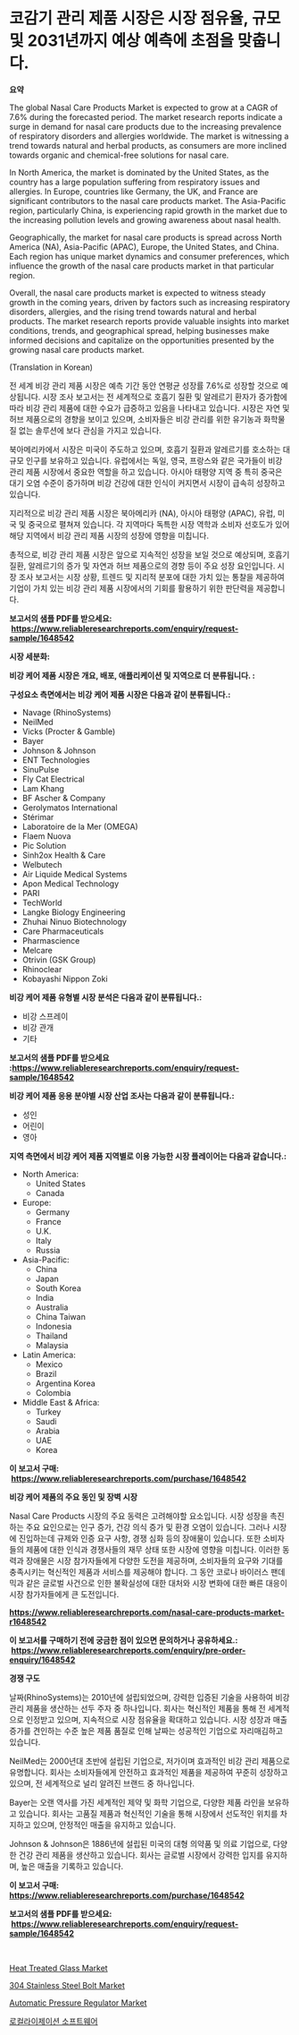 <p><h1>코감기 관리 제품 시장은 시장 점유율, 규모 및 2031년까지 예상 예측에 초점을 맞춥니다.</h1></p><p><strong>요약</strong></p>
<p><p>The global Nasal Care Products Market is expected to grow at a CAGR of 7.6% during the forecasted period. The market research reports indicate a surge in demand for nasal care products due to the increasing prevalence of respiratory disorders and allergies worldwide. The market is witnessing a trend towards natural and herbal products, as consumers are more inclined towards organic and chemical-free solutions for nasal care.</p><p>In North America, the market is dominated by the United States, as the country has a large population suffering from respiratory issues and allergies. In Europe, countries like Germany, the UK, and France are significant contributors to the nasal care products market. The Asia-Pacific region, particularly China, is experiencing rapid growth in the market due to the increasing pollution levels and growing awareness about nasal health.</p><p>Geographically, the market for nasal care products is spread across North America (NA), Asia-Pacific (APAC), Europe, the United States, and China. Each region has unique market dynamics and consumer preferences, which influence the growth of the nasal care products market in that particular region.</p><p>Overall, the nasal care products market is expected to witness steady growth in the coming years, driven by factors such as increasing respiratory disorders, allergies, and the rising trend towards natural and herbal products. The market research reports provide valuable insights into market conditions, trends, and geographical spread, helping businesses make informed decisions and capitalize on the opportunities presented by the growing nasal care products market.</p><p>(Translation in Korean)</p><p>전 세계 비강 관리 제품 시장은 예측 기간 동안 연평균 성장률 7.6%로 성장할 것으로 예상됩니다. 시장 조사 보고서는 전 세계적으로 호흡기 질환 및 알레르기 환자가 증가함에 따라 비강 관리 제품에 대한 수요가 급증하고 있음을 나타내고 있습니다. 시장은 자연 및 허브 제품으로의 경향을 보이고 있으며, 소비자들은 비강 관리를 위한 유기농과 화학물질 없는 솔루션에 보다 관심을 가지고 있습니다.</p><p>북아메리카에서 시장은 미국이 주도하고 있으며, 호흡기 질환과 알레르기를 호소하는 대규모 인구를 보유하고 있습니다. 유럽에서는 독일, 영국, 프랑스와 같은 국가들이 비강 관리 제품 시장에서 중요한 역할을 하고 있습니다. 아시아 태평양 지역 중 특히 중국은 대기 오염 수준이 증가하며 비강 건강에 대한 인식이 커지면서 시장이 급속히 성장하고 있습니다.</p><p>지리적으로 비강 관리 제품 시장은 북아메리카 (NA), 아시아 태평양 (APAC), 유럽, 미국 및 중국으로 펼쳐져 있습니다. 각 지역마다 독특한 시장 역학과 소비자 선호도가 있어 해당 지역에서 비강 관리 제품 시장의 성장에 영향을 미칩니다.</p><p>총적으로, 비강 관리 제품 시장은 앞으로 지속적인 성장을 보일 것으로 예상되며, 호흡기 질환, 알레르기의 증가 및 자연과 허브 제품으로의 경향 등이 주요 성장 요인입니다. 시장 조사 보고서는 시장 상황, 트렌드 및 지리적 분포에 대한 가치 있는 통찰을 제공하여 기업이 가치 있는 비강 관리 제품 시장에서의 기회를 활용하기 위한 판단력을 제공합니다.</p></p>
<p><strong>보고서의 샘플 PDF를 받으세요: &nbsp;<a href="https://www.reliableresearchreports.com/enquiry/request-sample/1648542">https://www.reliableresearchreports.com/enquiry/request-sample/1648542</a></strong></p>
<p><strong>시장 세분화:</strong></p>
<p><strong> 비강 케어 제품 시장은 개요, 배포, 애플리케이션 및 지역으로 더 분류됩니다. :</strong></p>
<p><strong>구성요소 측면에서는 비강 케어 제품 시장은 다음과 같이 분류됩니다.:</strong></p>
<p><ul><li>Navage (RhinoSystems)</li><li>NeilMed</li><li>Vicks (Procter & Gamble)</li><li>Bayer</li><li>Johnson & Johnson</li><li>ENT Technologies</li><li>SinuPulse</li><li>Fly Cat Electrical</li><li>Lam Khang</li><li>BF Ascher & Company</li><li>Gerolymatos International</li><li>Stérimar</li><li>Laboratoire de la Mer (OMEGA)</li><li>Flaem Nuova</li><li>Pic Solution</li><li>Sinh2ox Health & Care</li><li>Welbutech</li><li>Air Liquide Medical Systems</li><li>Apon Medical Technology</li><li>PARI</li><li>TechWorld</li><li>Langke Biology Engineering</li><li>Zhuhai Ninuo Biotechnology</li><li>Care Pharmaceuticals</li><li>Pharmascience</li><li>Melcare</li><li>Otrivin (GSK Group)</li><li>Rhinoclear</li><li>Kobayashi
    Nippon Zoki</li></ul></p>
<p><strong> 비강 케어 제품 유형별 시장 분석은 다음과 같이 분류됩니다.:</strong></p>
<p><ul><li>비강 스프레이</li><li>비강 관개</li><li>기타</li></ul></p>
<p><strong>보고서의 샘플 PDF를 받으세요 :<a href="https://www.reliableresearchreports.com/enquiry/request-sample/1648542">https://www.reliableresearchreports.com/enquiry/request-sample/1648542</a></strong></p>
<p><strong> 비강 케어 제품 응용 분야별 시장 산업 조사는 다음과 같이 분류됩니다.:</strong></p>
<p><ul><li>성인</li><li>어린이</li><li>영아</li></ul></p>
<p><strong>지역 측면에서 비강 케어 제품 지역별로 이용 가능한 시장 플레이어는 다음과 같습니다.:</strong></p>
<p><ul>
    <li>
        North America:
        <ul>
            <li>United States</li>
            <li>Canada</li>
        </ul>
    </li>
    <li>
        Europe:
        <ul>
            <li>Germany</li>
            <li>France</li>
            <li>U.K.</li>
            <li>Italy</li>
            <li>Russia</li>
        </ul>
    </li>
    <li>
        Asia-Pacific:
        <ul>
            <li>China</li>
            <li>Japan</li>
            <li>South Korea</li>
            <li>India</li>
            <li>Australia</li>
            <li>China Taiwan</li>
            <li>Indonesia</li>
            <li>Thailand</li>
            <li>Malaysia</li>
        </ul>
    </li>
    <li>
        Latin America:
        <ul>
            <li>Mexico</li>
            <li>Brazil</li>
            <li>Argentina Korea</li>
            <li>Colombia</li>
        </ul>
    </li>
    <li>
        Middle East & Africa:
        <ul>
            <li>Turkey</li>
            <li>Saudi</li>
            <li>Arabia</li>
            <li>UAE</li>
            <li>Korea</li>
        </ul>
    </li>
    </ul></p>
<p><strong>이 보고서 구매: &nbsp;<a href="https://www.reliableresearchreports.com/purchase/1648542">https://www.reliableresearchreports.com/purchase/1648542</a></strong></p>
<p><strong>비강 케어 제품의 주요 동인 및 장벽 시장</strong></p>
<p><p>Nasal Care Products 시장의 주요 동력은 고려해야할 요소입니다. 시장 성장을 촉진하는 주요 요인으로는 인구 증가, 건강 의식 증가 및 환경 오염이 있습니다. 그러나 시장에 진입하는데 규제와 인증 요구 사항, 경쟁 심화 등의 장애물이 있습니다. 또한 소비자들의 제품에 대한 인식과 경쟁사들의 재무 상태 또한 시장에 영향을 미칩니다. 이러한 동력과 장애물은 시장 참가자들에게 다양한 도전을 제공하며, 소비자들의 요구와 기대를 충족시키는 혁신적인 제품과 서비스를 제공해야 합니다. 그 동안 코로나 바이러스 팬데믹과 같은 글로벌 사건으로 인한 불확실성에 대한 대처와 시장 변화에 대한 빠른 대응이 시장 참가자들에게 큰 도전입니다.</p></p>
<p><strong><a href="https://www.reliableresearchreports.com/nasal-care-products-market-r1648542">https://www.reliableresearchreports.com/nasal-care-products-market-r1648542</a></strong></p>
<p><strong>이 보고서를 구매하기 전에 궁금한 점이 있으면 문의하거나 공유하세요.: &nbsp;<a href="https://www.reliableresearchreports.com/enquiry/pre-order-enquiry/1648542">https://www.reliableresearchreports.com/enquiry/pre-order-enquiry/1648542</a></strong></p>
<p><strong>경쟁 구도</strong></p>
<p><p>날짜(RhinoSystems)는 2010년에 설립되었으며, 강력한 입증된 기술을 사용하여 비강 관리 제품을 생산하는 선두 주자 중 하나입니다. 회사는 혁신적인 제품을 통해 전 세계적으로 인정받고 있으며, 지속적으로 시장 점유율을 확대하고 있습니다. 시장 성장과 매출 증가를 견인하는 수준 높은 제품 품질로 인해 날짜는 성공적인 기업으로 자리매김하고 있습니다.</p><p>NeilMed는 2000년대 초반에 설립된 기업으로, 저가이며 효과적인 비강 관리 제품으로 유명합니다. 회사는 소비자들에게 안전하고 효과적인 제품을 제공하여 꾸준히 성장하고 있으며, 전 세계적으로 널리 알려진 브랜드 중 하나입니다.</p><p>Bayer는 오랜 역사를 가진 세계적인 제약 및 화학 기업으로, 다양한 제품 라인을 보유하고 있습니다. 회사는 고품질 제품과 혁신적인 기술을 통해 시장에서 선도적인 위치를 차지하고 있으며, 안정적인 매출을 유지하고 있습니다.</p><p>Johnson & Johnson은 1886년에 설립된 미국의 대형 의약품 및 의료 기업으로, 다양한 건강 관리 제품을 생산하고 있습니다. 회사는 글로벌 시장에서 강력한 입지를 유지하며, 높은 매출을 기록하고 있습니다.</p></p>
<p><strong>이 보고서 구매: &nbsp; <a href="https://www.reliableresearchreports.com/purchase/1648542">https://www.reliableresearchreports.com/purchase/1648542</a></strong></p>
<p><strong>보고서의 샘플 PDF를 받으세요: &nbsp;<a href="https://www.reliableresearchreports.com/enquiry/request-sample/1648542">https://www.reliableresearchreports.com/enquiry/request-sample/1648542</a></strong><strong></strong></p>
<p>&nbsp;</p>
<p><p><a href="https://www.linkedin.com/pulse/heat-treated-glass-market-centers-aspects-growth-share-opportunity-fytwf?trackingId=Gidk8XPP2D5HBjygotZvtA%3D%3D">Heat Treated Glass Market</a></p><p><a href="https://www.linkedin.com/pulse/304-stainless-steel-bolt-market-analysis-size-global-industry-cfrrf?trackingId=1YsZlVK20CFvrQdHNFWNww%3D%3D">304 Stainless Steel Bolt Market</a></p><p><a href="https://medium.com/@brisistensen57567/analyzing-automatic-pressure-regulator-market-global-industry-perspective-and-forecast-2024-to-6bac883cb9b7">Automatic Pressure Regulator Market</a></p><p><a href="https://medium.com/@autumnberge/%ED%98%84%EC%A7%80%ED%99%94-%EC%86%8C%ED%94%84%ED%8A%B8%EC%9B%A8%EC%96%B4-%EC%8B%9C%EC%9E%A5-%EA%B7%9C%EB%AA%A8%EB%8A%94-%EA%B8%80%EB%A1%9C%EB%B2%8C-%EC%82%B0%EC%97%85%EC%97%90%EC%84%9C-%EC%B5%9C%EC%A0%81%EC%9D%98-%EB%A7%88%EC%BC%80%ED%8C%85-%EC%B1%84%EB%84%90%EC%9D%84-%EB%B3%B4%EC%97%AC%EC%A4%8D%EB%8B%88%EB%8B%A4-56f2909cc147">로컬라이제이션 소프트웨어</a></p></p>
